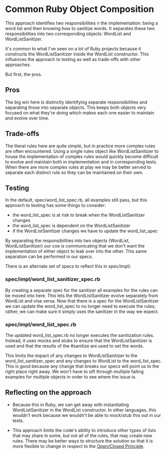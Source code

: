 # Common Ruby Object Composition

This approach identifies two responsibilities n the implementation: being a word list and then knowing how to sanitize words. It separates these two responsibilities into two corresponding objects: WordList and WordListSanitizer. 

It's common to what I've seen on a lot of Ruby projects because it constructs the WordListSanitizer inside the WordList constructor. This influences the approach to testing as well as trade-offs with other approaches.

But first, the pros.

## Pros

The big win here is distinctly identifying separate responsibilities and separating those into separate objects. This keeps both objects very focused on what they're doing which makes each one easier to maintain and evolve over time.

## Trade-offs

The literal rules here are quite simple, but in practice more complex rules are often encountered. Using a single rules object like WordListSanitizer to house the implementation of complex rules would quickly become difficult to evolve and maintain both in implementation and in corresponding tests. When there are more complex rules at play we may be better served to separate each distinct rule so they can be maintained on their own.

## Testing

In the default, spec/word_list_spec.rb, all examples still pass, but this approach to testing has some things to consider:

* the word_list_spec is at risk to break when the WordListSanitizer changes
* the word_list_spec is dependent on the WordListSanitizer
* if the WordListSanitizer changes we have to update the word_list_spec

By separating the responsibilities into two objects (WordList, WordListSanitizer) our coe is communicating that we don't want the implementation of either object to leak over into the other. This same separation can be performed in our specs.

There is an alternate set of specs to reflect this in spec/impl/. 

### spec/impl/word_list_sanitizer_spec.rb

By creating a separate spec for the sanitizer all examples for the rules can be moved into here. This lets the WordListSanitizer evolve separately from WordList and vise versa. Now that there is a spec for the WordListSanitizer we can update the word_list_spec to no longer need to execute the rules; rather, we can make sure it simply uses the sanitizer in the way we expect.

### spec/impl/word_list_spec.rb

The updated word_list_spec.rb no longer executes the sanitization rules. Instead, it uses mocks and stubs to ensure that the WordListSanitizer is used and that the results of the #sanitize are used to set the words. 

This limits the impact of any changes to WordListSanitizer to the word_list_sanitizer_spec and any changes to WordList to the word_list_spec. This is good because any change that breaks our specs will point us to the right place right away. We won't have to sift through multiple failing examples for multiple objects in order to see where the issue is.

## Reflecting on the approach

* Because this in Ruby, we can get away with instantiating WordListSanitizer in the WordList constructor. In other languages, this wouldn't work because we wouldn't be able to mock/stub this out in our tests.

* This approach limits the code's ability to introduce other types of lists that may share in some, but not all of the rules, that may create new rules. There may be better ways to structure the solution so that it is more flexible to change in respect to the [Open/Closed Principle][0]. 


[0]: http://en.wikipedia.org/wiki/Open/closed_principle